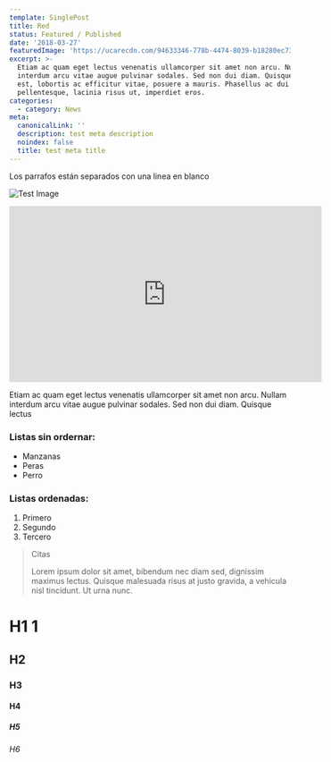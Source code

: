```yaml
---
template: SinglePost
title: Red
status: Featured / Published
date: '2018-03-27'
featuredImage: 'https://ucarecdn.com/94633346-778b-4474-8039-b18280ec73a3/'
excerpt: >-
  Etiam ac quam eget lectus venenatis ullamcorper sit amet non arcu. Nullam
  interdum arcu vitae augue pulvinar sodales. Sed non dui diam. Quisque lectus
  est, lobortis ac efficitur vitae, posuere a mauris. Phasellus ac dui
  pellentesque, lacinia risus ut, imperdiet eros.
categories:
  - category: News
meta:
  canonicalLink: ''
  description: test meta description
  noindex: false
  title: test meta title
---
```

Los parrafos están separados con una linea en blanco

![Test Image](https://ucarecdn.com/ac9898a0-413a-467b-95fa-0a9959c30710/)

<iframe width="560" height="315" src="https://www.youtube.com/embed/DgOjeXy-aIA" frameborder="0" allow="accelerometer; autoplay; clipboard-write; encrypted-media; gyroscope; picture-in-picture" allowfullscreen></iframe>

Etiam ac quam eget lectus venenatis ullamcorper sit amet non arcu. Nullam interdum arcu vitae augue pulvinar sodales. Sed non dui diam. Quisque lectus
### Listas sin ordernar:

- Manzanas
- Peras
- Perro

### Listas ordenadas:

1.  Primero
1.  Segundo
1.  Tercero

> Citas
>
> Lorem ipsum dolor sit amet,
> bibendum nec diam sed, dignissim maximus lectus. Quisque malesuada risus at justo gravida, a vehicula nisl tincidunt. Ut urna nunc.

# H1 1

## H2

### H3

#### H4

##### H5

###### H6
